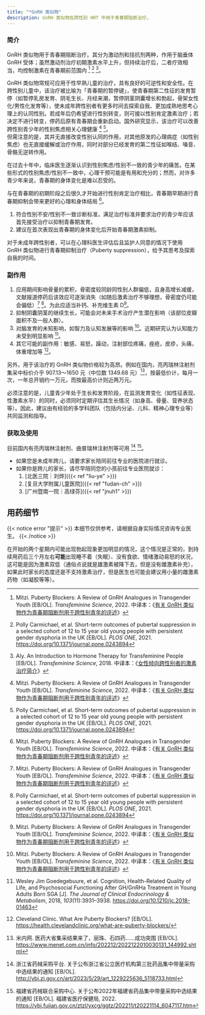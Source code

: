```yaml
---
title: "*GnRH 类似物"
description: GnRH 类似物在跨性别 HRT 中用于青春期阻断治疗。
---
```


### 简介

GnRH 类似物用于青春期阻断治疗。其分为激动剂和拮抗剂两种，作用于脑垂体 GnRH 受体；虽然激动剂治疗初期激素水平上升，但持续治疗后，二者疗效相当，均控制激素在青春期前范围内 [^1] [^2] [^3]。

GnRH 类似物常规可应用于性早熟儿童的治疗，具有良好的可逆性和安全性。在跨性别儿童中，该治疗被比喻为「青春期的暂停键」，使青春期第二性征的发育暂停（如暂停乳房发育、阴毛生长、月经来潮，暂停阴茎阴囊增长和勃起，骨架女性化/男性化发育等），使未成年跨性别者有更多时间去探索自我、更加成熟地思考心理上的认同性别。若成年后仍希望进行性别转变，则可接以性别肯定激素治疗；若决定不进行转变，停药后原有青春期会重新启动。国外研究显示，该治疗可以改善跨性别青少年的性别焦虑相关心理健康 [^1] [^2]。\
但需注意的是，其并无直接改变性别认同的作用，对其他原发的心理病症（如性别焦虑）也无直接缓解或治疗作用，同时对部分已经发育的第二性征如喉结、嗓音、骨骼无逆转作用。

在过去十年中，临床医生逐渐认识到性别焦虑/性别不一致的青少年的痛苦。在某些形式的性别焦虑/性别不一致中，心理干预可能是有用和充分的；然而，对许多青少年来说，青春期的身体变化是难以忍受的。

与在青春期的初期阶段之后很久才开始进行性别肯定治疗相比，青春期早期进行青春期抑制会带来更好的心理和身体结局 [^1]。

1. 符合性别不安/性别不一致诊断标准，满足治疗标准并要求治疗的青少年应该首先接受治疗以抑制青春期发育。
1. 建议在首次表现出青春期的身体变化后开始青春期激素抑制。

对于未成年跨性别者，可以在心理科医生评估后且监护人同意的情况下使用 GnRH 类似物进行青春期抑制治疗（Puberty suppression），给予其思考及探索自我的时间。

### 副作用

1. 应用期间影响骨量的累积，骨密度较同龄同性别人群偏低，且身高增长减缓，文献报道停药后该效应可逐渐消失（如随后激素治疗不够理想，骨密度仍可能会偏低）[^1] [^2]。为此应适当补钙、补充维生素 D[^1]。
1. 抑制阴囊阴茎的继续生长，可能会对未来手术治疗产生潜在影响（该部位皮瓣面积不及一般人群）。
1. 对脑发育的未知影响，如智力及认知发展等的影响 [^1]。近期研究认为认知能力未受到明显影响 [^4]。
1. 其它可能的副作用：敏感、易怒，躁动，注射部位疼痛，痤疮，皮疹，头痛，体重增加等 [^5]。

另外，用于该治疗的 GnRH 类似物价格较为高昂。例如在国内，亮丙瑞林注射剂集采中标价介乎 907.13～1650 元（中位数 1349.68 元）[^7]，按最低价计，每月一次，一年总开销约一万元，而按最高价计则近两万元。

必须注意的是，儿童青少年处于生长和发育阶段，在监测发育变化（如性征表现、性激素水平）的同时，必须同时定期评估其生长情况（如身高、骨量、营养状态等）。因此，建议由有经验的多学科团队（包括内分泌、儿科、精神心理专业等）共同监测和指导。

### 获取及使用

目前国内有亮丙瑞林注射剂、曲普瑞林注射剂等可用 [^6] [^8]。

- 如果您是未成年跨儿，请要求家长陪同前往专业的医院进行就诊。
- 如果你是跨儿的家长，请尽早陪同您的小孩前往专业医院就诊：
  1. [北医三院｜刘烨]({{< ref "liu-ye" >}})
  1. [复旦大学附属儿童医院]({{< ref "fudan-ch" >}})
  1. [广州暨南一院｜高绿芬]({{< ref "jnuh1" >}})

## 用药细节

{{< notice error "提示" >}}
本细节仅供参考，请根据自身实际情况咨询专业医生。
{{< /notice >}}

在开始的两个星期内可能出现勃起现象更加明显的情况，这个情况是正常的，到持续用药后三个月左右**可能**出现睡不着（失眠）、没有食欲、情绪激动易怒的状况，这可能是因为激素双低（通俗点说就是雄激素被降下去，但是没有雌激素补充），如果此时家长的态度还是不支持激素治疗，但是医生也可能会建议用小量的雌激素药物（如凝胶等等）。

[^1]: Mitzi. Puberty Blockers: A Review of GnRH Analogues in Transgender Youth [EB/OL]. *Transfeminine Science*, 2022. 中译本：《[有关 GnRH 类似物作为青春期阻断剂用于跨性别青年的评述](https://tfsci.mtf.wiki/articles/puberty-blockers/)》
[^2]: Polly Carmichael, et al. Short-term outcomes of pubertal
suppression in a selected cohort of 12 to
15 year old young people with persistent
gender dysphoria in the UK [EB/OL]. *PLOS ONE*, 2021. <https://doi.org/10.1371/journal.pone.0243894>
[^3]: Aly. An Introduction to Hormone Therapy for Transfeminine People [EB/OL]. *Transfeminine Science*, 2018. 中译本：《[女性倾向跨性别者的激素治疗简介](https://tfsci.mtf.wiki/articles/transfem-intro/#gnrh-agonists-and-antagonists)》
[^4]: Wesley Jim Goedegebuure, et al. Cognition, Health-Related Quality of Life, and Psychosocial Functioning After GH/GnRHa Treatment in Young Adults Born SGA [J]. *The Journal of Clinical Endocrinology & Metabolism*, 2018, *103*(11):3931–3938. <https://doi.org/10.1210/jc.2018-01463>
[^5]: Cleveland Clinic. What Are Puberty Blockers? [EB/OL]. <https://health.clevelandclinic.org/what-are-puberty-blockers/>
[^6]: 浙江省药械采购平台. 关于公布浙江省公立医疗机构第三批药品集中带量采购中选结果的通知 [EB/OL]. <http://ybj.zj.gov.cn/art/2023/5/29/art_1229225636_5118733.html>
[^7]: 米内网. 医药大省集采结果来了，丽珠、石四药......成功突围 [EB/OL]. <https://www.menet.com.cn/info/202212/2022122010030131_144992.shtml>
[^8]: 福建省药械联合采购中心. 关于公布2022年福建省药品集中带量采购中选结果的通知 [EB/OL]. 福建省医疗保健局, 2022. <https://ybj.fujian.gov.cn/ztzl/yxcg/ggtz/202211/t20221114_6047117.htm>
